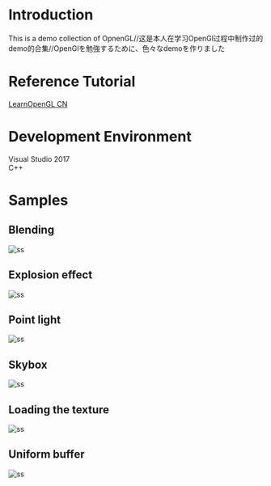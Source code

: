 # Introduction
This is a demo collection of OpnenGL//这是本人在学习OpenGl过程中制作过的demo的合集//OpenGlを勉強するために、色々なdemoを作りました
# Reference Tutorial
[LearnOpenGL CN](https://learnopengl-cn.github.io/)
# Development Environment
Visual Studio 2017    
C++   
# Samples
## Blending
![ss](https://github.com/Huang2077/LearnOpenGL_Huang/blob/main/Samples/blending.PNG)
## Explosion effect
![ss](https://github.com/Huang2077/LearnOpenGL_Huang/blob/main/Samples/explosion%20effect%20(geometry%20shader).PNG)
## Point light
![ss](https://github.com/Huang2077/LearnOpenGL_Huang/blob/main/Samples/point%20light%20Source.PNG)
## Skybox
![ss](https://github.com/Huang2077/LearnOpenGL_Huang/blob/main/Samples/skybox.PNG)
## Loading the texture
![ss](https://github.com/Huang2077/LearnOpenGL_Huang/blob/main/Samples/texture%20loading.PNG)
## Uniform buffer
![ss](https://github.com/Huang2077/LearnOpenGL_Huang/blob/main/Samples/uniform%20buffer.PNG)

